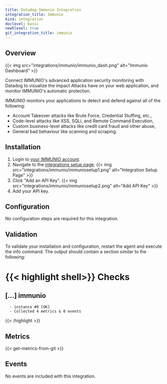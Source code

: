 ```yaml
---
title: Datadog-Immunio Integration
integration_title: Immunio
kind: integration
doclevel: basic
newhlevel: true
git_integration_title: immunio
---
```

## Overview

{{< img src="integrations/immunio/immunio_dash.png" alt="Immunio Dashboard" >}}

Connect IMMUNIO's advanced application security monitoring with Datadog to visualize the impact Attacks have on your web application, and monitor IMMUNIO's automatic protection.

IMMUNIO monitors your applications to detect and defend against all of the following:

* Account Takeover attacks like Brute Force, Credential Stuffing, etc.,
* Code-level attacks like XSS, SQLi, and Remote Command Execution,
* Custom business-level attacks like credit card fraud and other abuse,
* General bad behaviour like scanning and scraping.

## Installation

1.  Login to [your IMMUNIO account](http://www.immun.io/).
1.  Navigate to the [integrations setup page](https://dashboard.immun.io/#/settings/integrations).
    {{< img src="integrations/immunio/immuniosetup1.png" alt="Integration Setup Page" >}}
1.  Click "Add an API Key".
    {{< img src="integrations/immunio/immuniosetup2.png" alt="Add API Key" >}}
1.  Add your API key.

## Configuration

No configuration steps are required for this integration.

## Validation

To validate your installation and configuration, restart the agent and execute the info command. The output should contain a section similar to the following:

{{< highlight shell>}}
Checks
======
  [...]
  immunio
  -----
      - instance #0 [OK]
      - Collected 4 metrics & 0 events
{{< /highlight >}}
## Metrics

{{< get-metrics-from-git >}}

## Events

No events are included with this integration.

